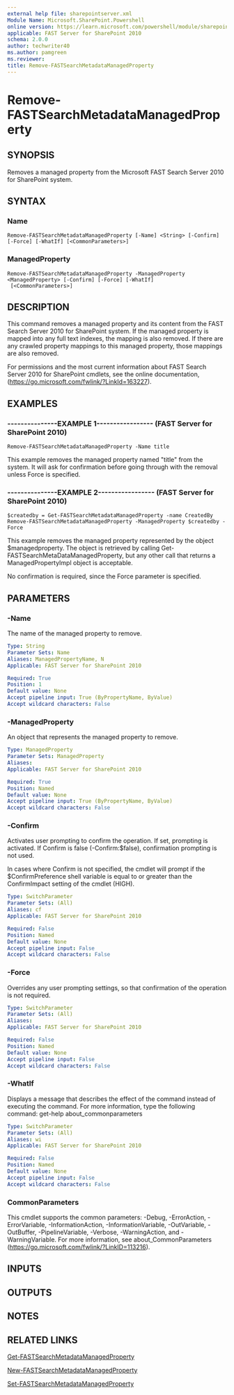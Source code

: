 ```yaml
---
external help file: sharepointserver.xml
Module Name: Microsoft.SharePoint.Powershell
online version: https://learn.microsoft.com/powershell/module/sharepoint-server/remove-fastsearchmetadatamanagedproperty
applicable: FAST Server for SharePoint 2010
schema: 2.0.0
author: techwriter40
ms.author: pamgreen
ms.reviewer: 
title: Remove-FASTSearchMetadataManagedProperty
---
```


# Remove-FASTSearchMetadataManagedProperty

## SYNOPSIS
Removes a managed property from the Microsoft FAST Search Server 2010 for SharePoint system.

## SYNTAX

### Name
```
Remove-FASTSearchMetadataManagedProperty [-Name] <String> [-Confirm] [-Force] [-WhatIf] [<CommonParameters>]
```

### ManagedProperty
```
Remove-FASTSearchMetadataManagedProperty -ManagedProperty <ManagedProperty> [-Confirm] [-Force] [-WhatIf]
 [<CommonParameters>]
```

## DESCRIPTION
This command removes a managed property and its content from the FAST Search Server 2010 for SharePoint system.
If the managed property is mapped into any full text indexes, the mapping is also removed.
If there are any crawled property mappings to this managed property, those mappings are also removed.

For permissions and the most current information about FAST Search Server 2010 for SharePoint cmdlets, see the online documentation, (https://go.microsoft.com/fwlink/?LinkId=163227).

## EXAMPLES

### ---------------EXAMPLE 1----------------- (FAST Server for SharePoint 2010)
```
Remove-FASTSearchMetadataManagedProperty -Name title
```

This example removes the managed property named "title" from the system.
It will ask for confirmation before going through with the removal unless Force is specified.

### ---------------EXAMPLE 2----------------- (FAST Server for SharePoint 2010)
```
$createdby = Get-FASTSearchMetadataManagedProperty -name CreatedBy
Remove-FASTSearchMetadataManagedProperty -ManagedProperty $createdby -Force
```

This example removes the managed property represented by the object $managedproperty.
The object is retrieved by calling Get-FASTSearchMetaDataManagedProperty, but any other call that returns a ManagedPropertyImpl object is acceptable.

No confirmation is required, since the Force parameter is specified.

## PARAMETERS

### -Name
The name of the managed property to remove.

```yaml
Type: String
Parameter Sets: Name
Aliases: ManagedPropertyName, N
Applicable: FAST Server for SharePoint 2010

Required: True
Position: 1
Default value: None
Accept pipeline input: True (ByPropertyName, ByValue)
Accept wildcard characters: False
```

### -ManagedProperty
An object that represents the managed property to remove.

```yaml
Type: ManagedProperty
Parameter Sets: ManagedProperty
Aliases: 
Applicable: FAST Server for SharePoint 2010

Required: True
Position: Named
Default value: None
Accept pipeline input: True (ByPropertyName, ByValue)
Accept wildcard characters: False
```

### -Confirm
Activates user prompting to confirm the operation.
If set, prompting is activated.
If Confirm is false (-Confirm:$false), confirmation prompting is not used.

In cases where Confirm is not specified, the cmdlet will prompt if the $ConfirmPreference shell variable is equal to or greater than the ConfirmImpact setting of the cmdlet (HIGH).

```yaml
Type: SwitchParameter
Parameter Sets: (All)
Aliases: cf
Applicable: FAST Server for SharePoint 2010

Required: False
Position: Named
Default value: None
Accept pipeline input: False
Accept wildcard characters: False
```

### -Force
Overrides any user prompting settings, so that confirmation of the operation is not required.

```yaml
Type: SwitchParameter
Parameter Sets: (All)
Aliases: 
Applicable: FAST Server for SharePoint 2010

Required: False
Position: Named
Default value: None
Accept pipeline input: False
Accept wildcard characters: False
```

### -WhatIf
Displays a message that describes the effect of the command instead of executing the command.
For more information, type the following command: get-help about_commonparameters

```yaml
Type: SwitchParameter
Parameter Sets: (All)
Aliases: wi
Applicable: FAST Server for SharePoint 2010

Required: False
Position: Named
Default value: None
Accept pipeline input: False
Accept wildcard characters: False
```

### CommonParameters
This cmdlet supports the common parameters: -Debug, -ErrorAction, -ErrorVariable, -InformationAction, -InformationVariable, -OutVariable, -OutBuffer, -PipelineVariable, -Verbose, -WarningAction, and -WarningVariable. For more information, see about_CommonParameters (https://go.microsoft.com/fwlink/?LinkID=113216).

## INPUTS

## OUTPUTS

## NOTES

## RELATED LINKS

[Get-FASTSearchMetadataManagedProperty](Get-FASTSearchMetadataManagedProperty.md)

[New-FASTSearchMetadataManagedProperty](New-FASTSearchMetadataManagedProperty.md)

[Set-FASTSearchMetadataManagedProperty](Set-FASTSearchMetadataManagedProperty.md)

